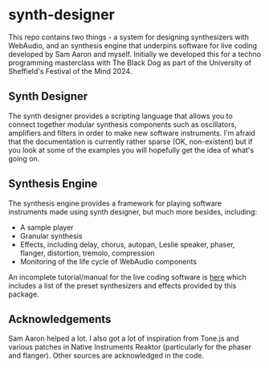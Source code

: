 # synth-designer

This repo contains two things - a system for designing synthesizers with WebAudio, and an synthesis engine that underpins software for live coding developed by Sam Aaron and myself. Initially we developed this for a techno programming masterclass with The Black Dog as part of the University of Sheffield's Festival of the Mind 2024.

## Synth Designer

The synth designer provides a scripting language that allows you to connect together modular synthesis components such as oscillators, amplifiers and filters in order to make new software instruments. I'm afraid that the documentation is currently rather sparse (OK, non-existent) but if you look at some of the examples you will hopefully get the idea of what's going on.

## Synthesis Engine

The synthesis engine provides a framework for playing software instruments made using synth designer, but much more besides, including:

* A sample player
* Granular synthesis
* Effects, including delay, chorus, autopan, Leslie speaker, phaser, flanger, distortion, tremolo, compression
* Monitoring of the life cycle of WebAudio components

An incomplete tutorial/manual for the live coding software is [here](https://github.com/guyjbrown/bleepmanual/wiki) which includes a list of the preset synthesizers and effects provided by this package.

## Acknowledgements

Sam Aaron helped a lot. I also got a lot of inspiration from Tone.js and various patches in Native Instruments Reaktor (particularly for the phaser and flanger). Other sources are acknowledged in the code.

